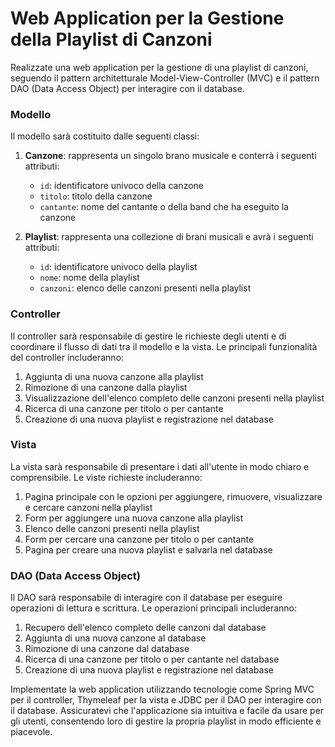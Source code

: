# Web Application per la Gestione della Playlist di Canzoni

Realizzate una web application per la gestione di una playlist di canzoni, seguendo il pattern architetturale Model-View-Controller (MVC) e il pattern DAO (Data Access Object) per interagire con il database.

### Modello

Il modello sarà costituito dalle seguenti classi:

1. **Canzone**: rappresenta un singolo brano musicale e conterrà i seguenti attributi:
   - `id`: identificatore univoco della canzone
   - `titolo`: titolo della canzone
   - `cantante`: nome del cantante o della band che ha eseguito la canzone

2. **Playlist**: rappresenta una collezione di brani musicali e avrà i seguenti attributi:
   - `id`: identificatore univoco della playlist
   - `nome`: nome della playlist
   - `canzoni`: elenco delle canzoni presenti nella playlist

### Controller

Il controller sarà responsabile di gestire le richieste degli utenti e di coordinare il flusso di dati tra il modello e la vista. Le principali funzionalità del controller includeranno:

1. Aggiunta di una nuova canzone alla playlist
2. Rimozione di una canzone dalla playlist
3. Visualizzazione dell'elenco completo delle canzoni presenti nella playlist
4. Ricerca di una canzone per titolo o per cantante
5. Creazione di una nuova playlist e registrazione nel database

### Vista

La vista sarà responsabile di presentare i dati all'utente in modo chiaro e comprensibile. Le viste richieste includeranno:

1. Pagina principale con le opzioni per aggiungere, rimuovere, visualizzare e cercare canzoni nella playlist
2. Form per aggiungere una nuova canzone alla playlist
3. Elenco delle canzoni presenti nella playlist
4. Form per cercare una canzone per titolo o per cantante
5. Pagina per creare una nuova playlist e salvarla nel database

### DAO (Data Access Object)

Il DAO sarà responsabile di interagire con il database per eseguire operazioni di lettura e scrittura. Le operazioni principali includeranno:

1. Recupero dell'elenco completo delle canzoni dal database
2. Aggiunta di una nuova canzone al database
3. Rimozione di una canzone dal database
4. Ricerca di una canzone per titolo o per cantante nel database
5. Creazione di una nuova playlist e registrazione nel database

Implementate la web application utilizzando tecnologie come Spring MVC per il controller, Thymeleaf per la vista e JDBC per il DAO per interagire con il database. Assicuratevi che l'applicazione sia intuitiva e facile da usare per gli utenti, consentendo loro di gestire la propria playlist in modo efficiente e piacevole.
